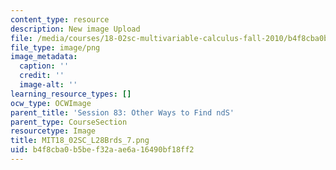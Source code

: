 ```yaml
---
content_type: resource
description: New image Upload
file: /media/courses/18-02sc-multivariable-calculus-fall-2010/b4f8cba0b5bef32aae6a16490bf18ff2_MIT18_02SC_L28Brds_7.png
file_type: image/png
image_metadata:
  caption: ''
  credit: ''
  image-alt: ''
learning_resource_types: []
ocw_type: OCWImage
parent_title: 'Session 83: Other Ways to Find ndS'
parent_type: CourseSection
resourcetype: Image
title: MIT18_02SC_L28Brds_7.png
uid: b4f8cba0-b5be-f32a-ae6a-16490bf18ff2
---
```

